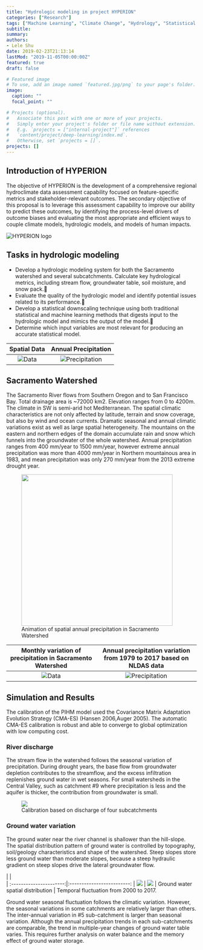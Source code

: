 ```yaml
---
title: "Hydrologic modeling in project HYPERION"
categories: ["Research"]
tags: ["Machine Learning", "Climate Change", "Hydrology", "Statistical Downscaling", "Groundwater", "Landuse change"]
subtitle:
summary:
authors:
- Lele Shu
date: 2019-02-23T21:13:14
lastMod: "2019-11-05T00:00:00Z"
featured: true
draft: false

# Featured image
# To use, add an image named `featured.jpg/png` to your page's folder.
image:
  caption: ""
  focal_point: ""

# Projects (optional).
#   Associate this post with one or more of your projects.
#   Simply enter your project's folder or file name without extension.
#   E.g. `projects = ["internal-project"]` references
#   `content/project/deep-learning/index.md`.
#   Otherwise, set `projects = []`.
projects: []
---
```


## Introduction of HYPERION [<i class="fas fa-external-link-alt"></i>](https://climate.ucdavis.edu/hyperion/)
The objective of HYPERION is the development of a comprehensive regional hydroclimate data assessment capability focused on feature-specific metrics and stakeholder-relevant outcomes. The secondary objective of this proposal is to leverage this assessment capability to improve our ability to predict these outcomes, by identifying the process-level drivers of outcome biases and evaluating the most appropriate and efficient ways to couple climate models, hydrologic models, and models of human impacts.

![HYPERION logo](fig/hyperion.png)

## Tasks in hydrologic modeling
* Develop a hydrologic modeling system for both the Sacramento watershed and several subcatchments.  Calculate key hydrological metrics, including stream flow, groundwater table, soil moisture, and snow pack.
* Evaluate the quality of the hydrologic model and identify potential issues related to its performance.
* Develop a statistical downscaling technique using both traditional statistical and machine learning methods that digests input to the hydrologic model and mimics the output of the model.
* Determine which input variables are most relevant for producing an accurate statistical model.

Spatial Data             |  Annual Precipitation
:----------------------:|:-------------------------:
![Data](fig/pihmdata.png)  | ![Precipitation](fig/AnnualPRCP.png)


## Sacramento Watershed

The Sacramento River flows from Southern Oregon and to San Francisco Bay. Total drainage area is ~72000 km2. Elevation ranges from 0 to 4200m. The climate in SW is semi-arid hot Mediterranean. The spatial climatic characteristics are not only affected by latitude, terrain and snow coverage, but also by wind and ocean currents. Dramatic seasonal and annual climatic variations exist as well as large spatial heterogeneity. The mountains on the eastern and northern edges of the domain accumulate rain and snow which funnels into the groundwater of the whole watershed.  Annual precipitation ranges from 400 mm/year to 1500 mm/year, however extreme annual precipitation was more than 4000 mm/year in Northern mountainous area in 1983, and mean precipitation was only 270 mm/year from the 2013 extreme drought year.

<figure class="image">
  <img src="fig/Animation.gif", width=400px>
  <figcaption>Animation of spatial annual precipitation in Sacramento Watershed</figcaption>
</figure>

| Monthly variation of precipitation in Sacramento Watershed             |  Annual precipitation variation from 1979 to 2017 based on NLDAS data
| :----------------------:|:-------------------------:
| ![Data](fig/prcp_boxMonth.png)  | ![Precipitation](fig/prcp_boxyr.png)


## Simulation and Results
The calibration of the PIHM model used the Covariance Matrix Adaptation Evolution Strategy (CMA-ES) (Hansen 2006,Auger 2005). The automatic CMA-ES calibration is robust and able to converge to global optimization with low computing cost.

### River discharge
The stream flow in the watershed follows the seasonal variation of precipitation. During drought years, the base flow from groundwater depletion contributes to the streamflow, and the excess infiltration replenishes ground water in wet seasons. For small watersheds in the Central Valley, such as catchment #9 where precipitation is less and the aquifer is thicker, the contribution from groundwater is small.
<figure class="image">
  <img src="fig/calib.png">
  <figcaption>Calibration based on discharge of four subcatchments</figcaption>
</figure>

### Ground water variation
The ground water near the river channel is shallower than the hill-slope. The spatial distribution pattern of ground water is controlled by topography, soil/geology characteristics and shape of the watershed. Steep slopes store less ground water than moderate slopes, because a steep hydraulic gradient on steep slopes drive the lateral groundwater flow.

|                         |    
| :----------------------:|:-------------------------:
| ![](fig/GWmap.png)      | ![](fig/gwd.png)
|  Ground water spatial distribution | Temporal fluctuation from 2000 to 2017.


Ground water seasonal fluctuation follows the climatic variation. However, the seasonal variations in some catchments are relatively larger than others. The inter-annual variation in #5 sub-catchment is larger than seasonal variation. Although the annual precipitation trends in each sub-catchments are comparable, the trend in multiple-year changes of ground water table varies. This requires further analysis on water balance and the memory effect of ground water storage.
